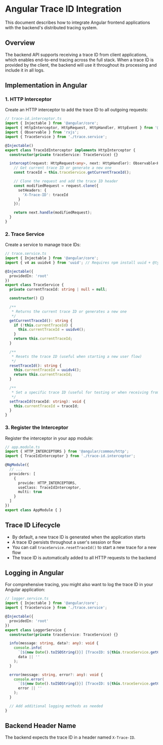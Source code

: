 # Angular Trace ID Integration

This document describes how to integrate Angular frontend applications with the backend's distributed tracing system.

## Overview

The backend API supports receiving a trace ID from client applications, which enables end-to-end tracing across the full stack. When a trace ID is provided by the client, the backend will use it throughout its processing and include it in all logs.

## Implementation in Angular

### 1. HTTP Interceptor

Create an HTTP interceptor to add the trace ID to all outgoing requests:

```typescript
// trace-id.interceptor.ts
import { Injectable } from '@angular/core';
import { HttpInterceptor, HttpRequest, HttpHandler, HttpEvent } from '@angular/common/http';
import { Observable } from 'rxjs';
import { TraceService } from './trace.service';

@Injectable()
export class TraceIdInterceptor implements HttpInterceptor {
  constructor(private traceService: TraceService) {}

  intercept(request: HttpRequest<any>, next: HttpHandler): Observable<HttpEvent<any>> {
    // Get current trace ID or generate a new one
    const traceId = this.traceService.getCurrentTraceId();

    // Clone the request and add the trace ID header
    const modifiedRequest = request.clone({
      setHeaders: {
        'X-Trace-ID': traceId
      }
    });

    return next.handle(modifiedRequest);
  }
}
```

### 2. Trace Service

Create a service to manage trace IDs:

```typescript
// trace.service.ts
import { Injectable } from '@angular/core';
import { v4 as uuidv4 } from 'uuid'; // Requires npm install uuid + @types/uuid

@Injectable({
  providedIn: 'root'
})
export class TraceService {
  private currentTraceId: string | null = null;

  constructor() {}

  /**
   * Returns the current trace ID or generates a new one
   */
  getCurrentTraceId(): string {
    if (!this.currentTraceId) {
      this.currentTraceId = uuidv4();
    }
    return this.currentTraceId;
  }

  /**
   * Resets the trace ID (useful when starting a new user flow)
   */
  resetTraceId(): string {
    this.currentTraceId = uuidv4();
    return this.currentTraceId;
  }

  /**
   * Set a specific trace ID (useful for testing or when receiving from elsewhere)
   */
  setTraceId(traceId: string): void {
    this.currentTraceId = traceId;
  }
}
```

### 3. Register the Interceptor

Register the interceptor in your app module:

```typescript
// app.module.ts
import { HTTP_INTERCEPTORS } from '@angular/common/http';
import { TraceIdInterceptor } from './trace-id.interceptor';

@NgModule({
  // ...
  providers: [
    {
      provide: HTTP_INTERCEPTORS,
      useClass: TraceIdInterceptor,
      multi: true
    }
  ]
})
export class AppModule { }
```

## Trace ID Lifecycle

- By default, a new trace ID is generated when the application starts
- A trace ID persists throughout a user's session or flow
- You can call `traceService.resetTraceId()` to start a new trace for a new flow
- The trace ID is automatically added to all HTTP requests to the backend

## Logging in Angular

For comprehensive tracing, you might also want to log the trace ID in your Angular application:

```typescript
// logger.service.ts
import { Injectable } from '@angular/core';
import { TraceService } from './trace.service';

@Injectable({
  providedIn: 'root'
})
export class LoggerService {
  constructor(private traceService: TraceService) {}

  info(message: string, data?: any): void {
    console.info(
      `[${new Date().toISOString()}] [TraceID: ${this.traceService.getCurrentTraceId()}] ${message}`, 
      data || ''
    );
  }

  error(message: string, error?: any): void {
    console.error(
      `[${new Date().toISOString()}] [TraceID: ${this.traceService.getCurrentTraceId()}] ${message}`, 
      error || ''
    );
  }

  // Add additional logging methods as needed
}
```

## Backend Header Name

The backend expects the trace ID in a header named `X-Trace-ID`.
